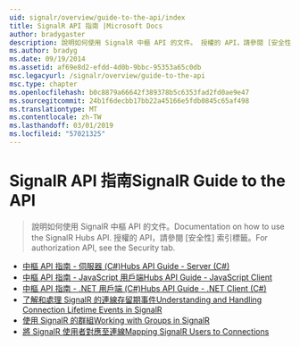 ```yaml
---
uid: signalr/overview/guide-to-the-api/index
title: SignalR API 指南 |Microsoft Docs
author: bradygaster
description: 說明如何使用 SignalR 中樞 API 的文件。 授權的 API，請參閱 [安全性] 索引標籤。
ms.author: bradyg
ms.date: 09/19/2014
ms.assetid: af69e8d2-efdd-4d0b-9bbc-95353a65c0db
msc.legacyurl: /signalr/overview/guide-to-the-api
msc.type: chapter
ms.openlocfilehash: b0c8879a66642f389378b5c6353fad2fd0ae9e47
ms.sourcegitcommit: 24b1f6decbb17bb22a45166e5fdb0845c65af498
ms.translationtype: MT
ms.contentlocale: zh-TW
ms.lasthandoff: 03/01/2019
ms.locfileid: "57021325"
---
```

<a name="signalr-guide-to-the-api"></a><span data-ttu-id="d858f-104">SignalR API 指南</span><span class="sxs-lookup"><span data-stu-id="d858f-104">SignalR Guide to the API</span></span>
====================
> <span data-ttu-id="d858f-105">說明如何使用 SignalR 中樞 API 的文件。</span><span class="sxs-lookup"><span data-stu-id="d858f-105">Documentation on how to use the SignalR Hubs API.</span></span> <span data-ttu-id="d858f-106">授權的 API，請參閱 [安全性] 索引標籤。</span><span class="sxs-lookup"><span data-stu-id="d858f-106">For authorization API, see the Security tab.</span></span>


- [<span data-ttu-id="d858f-107">中樞 API 指南 - 伺服器 (C#)</span><span class="sxs-lookup"><span data-stu-id="d858f-107">Hubs API Guide - Server (C#)</span></span>](hubs-api-guide-server.md)
- [<span data-ttu-id="d858f-108">中樞 API 指南 - JavaScript 用戶端</span><span class="sxs-lookup"><span data-stu-id="d858f-108">Hubs API Guide - JavaScript Client</span></span>](hubs-api-guide-javascript-client.md)
- [<span data-ttu-id="d858f-109">中樞 API 指南 - .NET 用戶端 (C#)</span><span class="sxs-lookup"><span data-stu-id="d858f-109">Hubs API Guide - .NET Client (C#)</span></span>](hubs-api-guide-net-client.md)
- [<span data-ttu-id="d858f-110">了解和處理 SignalR 的連線存留期事件</span><span class="sxs-lookup"><span data-stu-id="d858f-110">Understanding and Handling Connection Lifetime Events in SignalR</span></span>](handling-connection-lifetime-events.md)
- [<span data-ttu-id="d858f-111">使用 SignalR 的群組</span><span class="sxs-lookup"><span data-stu-id="d858f-111">Working with Groups in SignalR</span></span>](working-with-groups.md)
- [<span data-ttu-id="d858f-112">將 SignalR 使用者對應至連線</span><span class="sxs-lookup"><span data-stu-id="d858f-112">Mapping SignalR Users to Connections</span></span>](mapping-users-to-connections.md)
